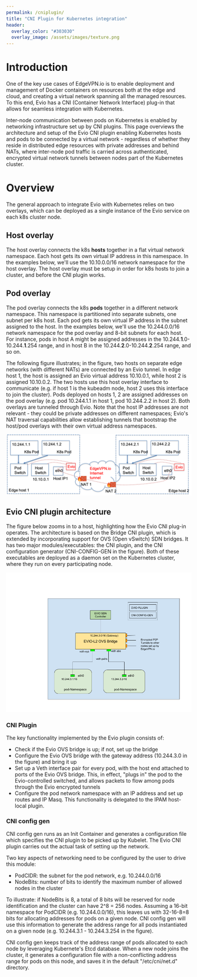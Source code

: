 ```yaml
---
permalink: /cniplugin/
title: "CNI Plugin for Kubernetes integration"
header:
  overlay_color: "#303030"
  overlay_image: /assets/images/texture.png
---
```


# <i class="fas fa-cubes"></i> Introduction

One of the key use cases of EdgeVPN.io is to enable deployment and management of Docker containers on resources both at the edge and cloud, and creating a virtual network spanning all the managed resources. To this end, Evio has a CNI (Container Network Interface) plug-in that allows for seamless integration with Kubernetes.

Inter-node communication between pods on Kubernetes is enabled by networking infrastructure set up by CNI plugins. This page overviews the architecture and setup of the Evio CNI plugin enabling Kubernetes hosts and pods to be connected by a virtual network - regardless of whether they reside in distributed edge resources with private addresses and behind NATs, where inter-node pod traffic is carried across authenticated, encrypted virtual network tunnels between nodes part of the Kubernetes cluster. 

# <i class="fas fa-cubes"></i> Overview

The general approach to integrate Evio with Kubernetes relies on two overlays, which can be deployed as a single instance of the Evio service on each k8s cluster node. 

## Host overlay

The host overlay connects the k8s **hosts** together in a flat virtual network namespace. Each host gets its own virtual IP address in this namespace. In the examples below, we'll use the 10.10.0.0/16 network namespace for the host overlay. The host overlay must be setup in order for k8s hosts to join a cluster, and before the CNI plugin works.

## Pod overlay

The pod overlay connects the k8s **pods** together in a different network namespace. This namespace is partitioned into separate subnets, one subnet per k8s host. Each pod gets its own virtual IP address in the subnet assigned to the host. In the examples below, we'll use the 10.244.0.0/16 network namespace for the pod overlay and 8-bit subnets for each host. For instance, pods in host A might be assigned addresses in the 10.244.**1**.0-10.244.**1**.254 range, and in host B in the 10.244.**2**.0-10.244.**2**.254 range, and so on.

The following figure illustrates; in the figure, two hosts on separate edge networks (with different NATs) are connected by an Evio tunnel. In edge host 1, the host is assigned an Evio virtual address 10.10.0.1, while host 2 is assigned 10.10.0.2. The two hosts use this host overlay interface to communicate (e.g. if host 1 is the kubeadm node, host 2 uses this interface to join the cluster). Pods deployed on hosts 1, 2 are assigned addresses on the pod overlay (e.g. pod 10.244.1.1 in host 1, pod 10.244.2.2 in host 2). Both overlays are tunneled through Evio. Note that the host IP addresses are not relevant - they could be private addresses on different namespaces; Evio's NAT traversal capabilities allow establishing tunnels that bootstrap the host/pod overlays with their own virtual address namespaces.

![Overview of EdgeVPN.io Kubernetes integration](/assets/images/evio-cni-overview.png)

## Evio CNI plugin architecture

The figure below zooms in to a host, highlighting how the Evio CNI plug-in operates. The architecture is based on the Bridge CNI plugin, which is extended by incorporating support for OVS (Open vSwitch) SDN bridges. It has two major modules/executables: the CNI plugin, and the CNI configuration generator (CNI-CONFIG-GEN in the figure). Both of these executables are deployed as a daemon set on the Kubernetes cluster, where they run on every participating node.

![Overview of EdgeVPN.io CNI plug-in](/assets/images/evio-cni-host.png)

### CNI Plugin

The key functionality implemented by the Evio plugin consists of:

* Check if the Evio OVS bridge is up; if not, set up the bridge
* Configure the Evio OVS bridge with the gateway address (10.244.3.0 in the figure) and bring it up
* Set up a Veth interface pair for every pod, with the host end attached to ports of the Evio OVS bridge. This, in effect, "plugs in" the pod to the Evio-controlled switched, and allows packets to flow among pods through the Evio encrypted tunnels
* Configure the pod network namespace with an IP address and set up routes and IP Masq. This functionality is delegated to the IPAM host-local plugin.

### CNI config gen

CNI config gen runs as an Init Container and generates a configuration file which specifies the CNI plugin to be picked up by Kubelet. The Evio CNI plugin carries out the actual task of setting up the network.

Two key aspects of networking need to be configured by the user to drive this module:

* PodCIDR: the subnet for the pod network, e.g. 10.244.0.0/16
* NodeBits: number of bits to identify the maximum number of allowed nodes in the cluster

To illustrate: if NodeBits is 8, a total of 8 bits will be reserved for node identification and the cluster can have 2^8 = 256 nodes. Assuming a 16-bit namespace for PodCIDR (e.g. 10.244.0.0/16), this leaves us with 32-16-8=8 bits for allocating addresses for pods on a given node. CNI config gen will use this information to generate the address range for all pods instantiated on a given node (e.g. 10.244.3.1 - 10.244.3.254 in the figure).

CNI config gen keeps track of the address range of pods allocated to each node by leveraging Kubernete's Etcd database. When a new node joins the cluster, it generates a configuration file with a non-conflicting address range for pods on this node, and saves it in the default "/etc/cni/net.d" directory.

